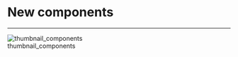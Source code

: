 
# New components

---

  
![thumbnail_components](https://studio-assets.supernova.io/design-systems/27883/e8b1c958-cc3b-42f9-8458-d7658e54417d.png)  
thumbnail_components  
